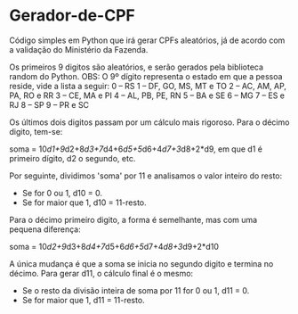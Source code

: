 # Gerador-de-CPF
Código simples em Python que irá gerar CPFs aleatórios, já de acordo com a validação do Ministério da Fazenda.

Os primeiros 9 digitos são aleatórios, e serão gerados pela biblioteca random do Python.
OBS: O 9º dígito representa o estado em que a pessoa reside, vide a lista a seguir:
0 – RS
1 – DF, GO, MS, MT e TO
2 – AC, AM, AP, PA, RO e RR
3 – CE, MA e PI
4 – AL, PB, PE, RN
5 – BA e SE
6 – MG
7 – ES e RJ
8 – SP
9 – PR e SC  

Os últimos dois digitos passam por um cálculo mais rigoroso. Para o décimo digito, tem-se:

soma = 10*d1+9*d2+8*d3+7*d4+6*d5+5*d6+4*d7+3*d8+2*d9, em que d1 é primeiro dígito, d2 o segundo, etc.

Por seguinte, dividimos 'soma' por 11 e analisamos o valor inteiro do resto:
- Se for 0 ou 1, d10 = 0.
- Se for maior que 1, d10 = 11-resto.

Para o décimo primeiro digito, a forma é semelhante, mas com uma pequena diferença:

soma = 10*d2+9*d3+8*d4+7*d5+6*d6+5*d7+4*d8+3*d9+2*d10

A única mudança é que a soma se inicia no segundo digito e termina no décimo.
Para gerar d11, o cálculo final é o mesmo:
- Se o resto da divisão inteira de soma por 11 for 0 ou 1, d11 = 0.
- Se for maior que 1, d11 = 11-resto.
